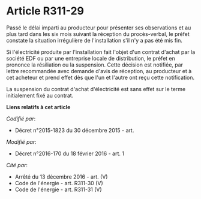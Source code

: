# Article R311-29

Passé le délai imparti au producteur pour présenter ses observations et au plus tard dans les six mois suivant la réception
du procès-verbal, le préfet constate la situation irrégulière de l'installation s'il n'y a pas été mis fin. 

Si l'électricité produite par l'installation fait l'objet d'un contrat d'achat par la société EDF ou par une entreprise
locale de distribution, le préfet en prononce la résiliation ou la suspension. Cette décision est notifiée, par lettre
recommandée avec demande d'avis de réception, au producteur et à cet acheteur et prend effet dès que l'un et l'autre ont reçu
cette notification. 

La suspension du contrat d'achat d'électricité est sans effet sur le terme initialement fixé au contrat.

**Liens relatifs à cet article**

_Codifié par_:

  - Décret n°2015-1823 du 30 décembre 2015 - art.

_Modifié par_:

  - Décret n°2016-170 du 18 février 2016 - art. 1

_Cité par_:

  - Arrêté du 13 décembre 2016 - art. (V)
  - Code de l'énergie - art. R311-30 (V)
  - Code de l'énergie - art. R311-31 (V)

